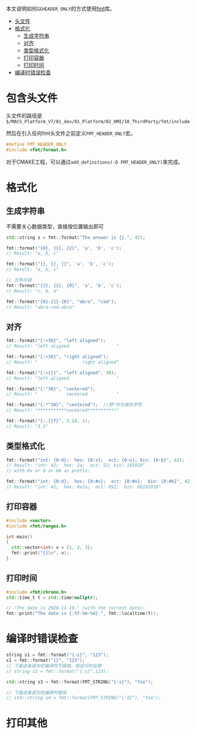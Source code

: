 
本文说明如何以`HEADER_ONLY`的方式使用[fmt](https://github.com/fmtlib/fmt)库。

 - [头文件](#包含头文件)
 - [格式化](#格式化)
   - [生成字符串](#生成字符串)
   - [对齐](#对齐)
   - [类型格式化](#类型格式化)
   - [打印容器](#打印容器)
   - [打印时间](#打印时间)
- [编译时错误检查](#编译时错误检查)


# 包含头文件
头文件的路径是`$/MACS_Platform_V7/01_dev/01_Platform/02_HMI/10_ThirdParty/fmt/include`

然后在引入任何fmt头文件之前定义`FMT_HEADER_ONLY`宏。
```cpp
#define FMT_HEADER_ONLY
#include <fmt/format.h>
```
对于CMAKE工程，可以通过`add_definitions(-D FMT_HEADER_ONLY)`来完成。


# 格式化

## 生成字符串
不需要关心数据类型，直接按位置输出即可
```cpp
std::string s = fmt::format("The answer is {}.", 42);

fmt::format("{0}, {1}, {2}", 'a', 'b', 'c');
// Result: "a, b, c"

fmt::format("{}, {}, {}", 'a', 'b', 'c');
// Result: "a, b, c"

// 次序可调
fmt::format("{2}, {1}, {0}", 'a', 'b', 'c');
// Result: "c, b, a"

fmt::format("{0}-{1}-{0}", "abra", "cad");
// Result: "abra-cad-abra"
```

## 对齐
```cpp
fmt::format("{:<30}", "left aligned");
// Result: "left aligned                  "

fmt::format("{:>30}", "right aligned");
// Result: "                 right aligned"

fmt::format("{:<{}}", "left aligned", 30);
// Result: "left aligned                  "

fmt::format("{:^30}", "centered");
// Result: "           centered           "

fmt::format("{:*^30}", "centered");  //把*作为填充字符
// Result: "***********centered***********"

fmt::format("{:.{}f}", 3.14, 1);
// Result: "3.1"
```

## 类型格式化
```cpp
fmt::format("int: {0:d};  hex: {0:x};  oct: {0:o}; bin: {0:b}", 42);
// Result: "int: 42;  hex: 2a;  oct: 52; bin: 101010"
// with 0x or 0 or 0b as prefix:

fmt::format("int: {0:d};  hex: {0:#x};  oct: {0:#o};  bin: {0:#b}", 42);
// Result: "int: 42;  hex: 0x2a;  oct: 052;  bin: 0b101010"
```


## 打印容器
```cpp
#include <vector>
#include <fmt/ranges.h>

int main() 
{
  std::vector<int> v = {1, 2, 3};
  fmt::print("{}\n", v);
}
```

## 打印时间
```cpp
#include <fmt/chrono.h>
std::time_t t = std::time(nullptr);

// "The date is 2020-11-10." (with the current date):
fmt::print("The date is {:%Y-%m-%d}.", fmt::localtime(t));
```

# 编译时错误检查
```cpp
string s1 = fmt::format("{:s}", "123");
s1 = fmt::format("{}", "123");
// 下面这条语句在编译时不报错，但运行时出错
// string s2 = fmt::format("{:s}",123);

std::string s3 = fmt::format(FMT_STRING("{:s}"), "foo");

// 下面这条语句在编译时错误
// std::string s4 = fmt::format(FMT_STRING("{:d}"), "foo");
```

# 打印其他
